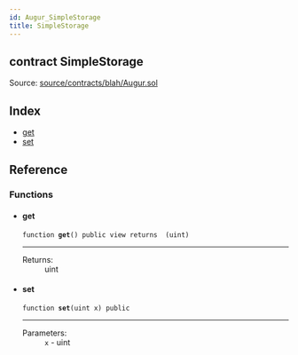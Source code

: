 ```yaml
---
id: Augur_SimpleStorage
title: SimpleStorage
---
```


<div class="contract-doc"><div class="contract"><h2 class="contract-header"><span class="contract-kind">contract</span> SimpleStorage</h2><div class="source">Source: <a href="http://github.com/AugurProject/augur-core//blob/v2.0.0-0/source/contracts/blah/Augur.sol" target="_blank">source/contracts/blah/Augur.sol</a></div></div><div class="index"><h2>Index</h2><ul><li><a href="Augur_SimpleStorage.html#get">get</a></li><li><a href="Augur_SimpleStorage.html#set">set</a></li></ul></div><div class="reference"><h2>Reference</h2><div class="functions"><h3>Functions</h3><ul><li><div class="item function"><span id="get" class="anchor-marker"></span><h4 class="name">get</h4><div class="body"><code class="signature">function <strong>get</strong><span>() </span><span>public </span><span>view </span><span>returns  (uint) </span></code><hr/><dl><dt><span class="label-return">Returns:</span></dt><dd>uint</dd></dl></div></div></li><li><div class="item function"><span id="set" class="anchor-marker"></span><h4 class="name">set</h4><div class="body"><code class="signature">function <strong>set</strong><span>(uint x) </span><span>public </span></code><hr/><dl><dt><span class="label-parameters">Parameters:</span></dt><dd><div><code>x</code> - uint</div></dd></dl></div></div></li></ul></div></div></div>
